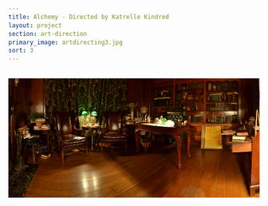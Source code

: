 ```yaml
---
title: Alchemy - Directed by Katrelle Kindred
layout: project
section: art-direction
primary_image: artdirecting3.jpg
sort: 3
---
```


<br>

<img src="/img/art-direction/artdirecting4.jpg" alt="" />
